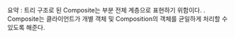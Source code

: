 요약 : 트리 구조로 된 Composite는 부분 전체 계층으로 표현하기 위함이다. . Composite는 클라이언트가 개별 객체 및 Composition의 객체를 균일하게 처리할 수 있도록 해준다.
 